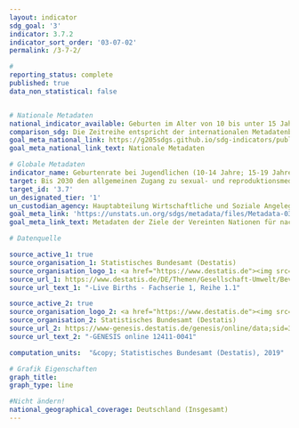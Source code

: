 ```yaml
---
layout: indicator
sdg_goal: '3'
indicator: 3.7.2
indicator_sort_order: '03-07-02'
permalink: /3-7-2/

#
reporting_status: complete
published: true
data_non_statistical: false


# Nationale Metadaten
national_indicator_available: Geburten im Alter von 10 bis unter 15 Jahren <br> Geburten im Alter von 15 bis unter 20 Jahren
comparison_sdg: Die Zeitreihe entspricht der internationalen Metadatenbeschreibung.
goal_meta_national_link: https://g205sdgs.github.io/sdg-indicators/public/MetaDe/3.7.2.pdf
goal_meta_national_link_text: Nationale Metadaten

# Globale Metadaten
indicator_name: Geburtenrate bei Jugendlichen (10-14 Jahre; 15-19 Jahre) je 1.000 Frauen derselben Altersgruppe
target: Bis 2030 den allgemeinen Zugang zu sexual- und reproduktionsmedizinischer Versorgung, einschließlich Familienplanung, Information und Aufklärung, und die Einbeziehung der reproduktiven Gesundheit in nationale Strategien und Programme gewährleisten
target_id: '3.7'
un_designated_tier: '1'
un_custodian_agency: Hauptabteilung Wirtschaftliche und Soziale Angelegenheiten (DESA)
goal_meta_link: 'https://unstats.un.org/sdgs/metadata/files/Metadata-03-07-02.pdf'
goal_meta_link_text: Metadaten der Ziele der Vereinten Nationen für nachhaltige Entwicklung

# Datenquelle

source_active_1: true
source_organisation_1: Statistisches Bundesamt (Destatis)
source_organisation_logo_1: <a href="https://www.destatis.de"><img src="https://g205sdgs.github.io/sdg-indicators/public/logos/destatis.png" alt="Logo Destatis" /></a>
source_url_1: https://www.destatis.de/DE/Themen/Gesellschaft-Umwelt/Bevoelkerung/Geburten/Publikationen/Downloads-Geburten/bevoelkerungsbewegung-2010110157004.xlsx
source_url_text_1: "-Live Births - Fachserie 1, Reihe 1.1"

source_active_2: true
source_organisation_logo_2: <a href="https://www.destatis.de"><img src="https://g205sdgs.github.io/sdg-indicators/public/logos/destatis.png" alt="Logo Destatis" /></a>
source_organisation_2: Statistisches Bundesamt (Destatis)
source_url_2: https://www-genesis.destatis.de/genesis/online/data;sid=3C5B3EACF2609DD69F5959C972293B43.GO_1_5?operation=abruftabellenVerzeichnis
source_url_text_2: "-GENESIS online 12411-0041"

computation_units:  "&copy; Statistisches Bundesamt (Destatis), 2019"

# Grafik Eigenschaften
graph_title:
graph_type: line

#Nicht ändern!
national_geographical_coverage: Deutschland (Insgesamt)
---
```


